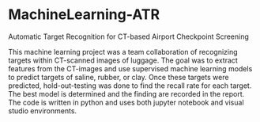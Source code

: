 # MachineLearning-ATR
Automatic Target Recognition for CT-based Airport Checkpoint Screening

This machine learning project was a team collaboration of recognizing targets within CT-scanned images of luggage. The goal was to extract features from the CT-images and use supervised machine learning models to predict targets of saline, rubber, or clay. Once these targets were predicted, hold-out-testing was done to find the recall rate for each target. The best model is determined and the finding are recorded in the report. The code is written in python and uses both jupyter notebook and visual studio environments.
